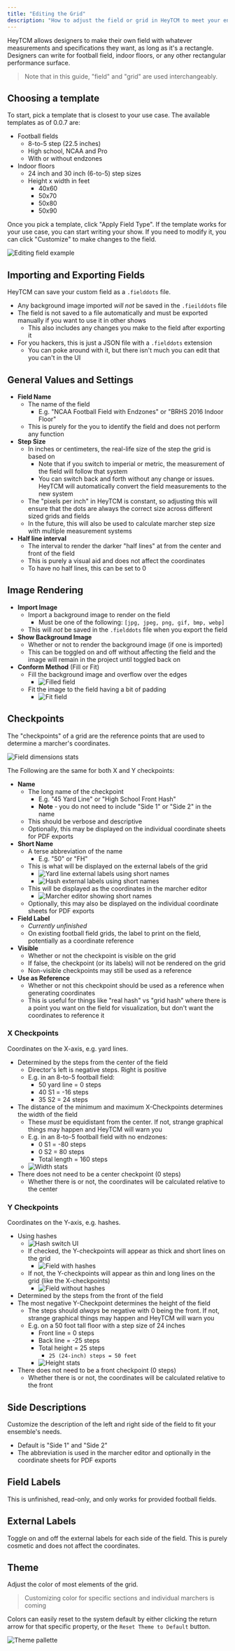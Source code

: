 ```yaml
---
title: "Editing the Grid"
description: "How to adjust the field or grid in HeyTCM to meet your ensemble's needs"
---
```


HeyTCM allows designers to make their own field with whatever measurements and specifications they want, as long as it's a rectangle.
Designers can write for football field, indoor floors, or any other rectangular performance surface.

> Note that in this guide, "field" and "grid" are used interchangeably.

## Choosing a template

To start, pick a template that is closest to your use case. The available templates as of 0.0.7 are:

- Football fields
  - 8-to-5 step (22.5 inches)
  - High school, NCAA and Pro
  - With or without endzones
- Indoor floors
  - 24 inch and 30 inch (6-to-5) step sizes
  - Height x width in feet
    - 40x60
    - 50x70
    - 50x80
    - 50x90

Once you pick a template, click "Apply Field Type".
If the template works for your use case, you can start writing your show.
If you need to modify it, you can click "Customize" to make changes to the field.

![Editing field example](/docs/guides/field/editing.gif)

## Importing and Exporting Fields

HeyTCM can save your custom field as a `.fielddots` file.

- Any background image imported _will not_ be saved in the `.fieilddots` file
- The field is not saved to a file automatically and must be exported manually if you want to use it in other shows
  - This also includes any changes you make to the field after exporting it
- For you hackers, this is just a JSON file with a `.fielddots` extension
  - You can poke around with it, but there isn't much you can edit that you can't in the UI

## General Values and Settings

- **Field Name**
  - The name of the field
    - E.g. "NCAA Football Field with Endzones" or "BRHS 2016 Indoor Floor"
  - This is purely for the you to identify the field and does not perform any function
- **Step Size**
  - In inches or centimeters, the real-life size of the step the grid is based on
    - Note that if you switch to imperial or metric, the measurement of the field will follow that system
    - You can switch back and forth without any change or issues. HeyTCM will automatically convert the field measurements to the new system
  - The "pixels per inch" in HeyTCM is constant, so adjusting this will ensure that the dots are always the correct size across different sized grids and fields
  - In the future, this will also be used to calculate marcher step size with multiple measurement systems
- **Half line interval**
  - The interval to render the darker "half lines" at from the center and front of the field
  - This is purely a visual aid and does not affect the coordinates
  - To have no half lines, this can be set to 0

## Image Rendering

- **Import Image**
  - Import a background image to render on the field
    - Must be one of the following: `[jpg, jpeg, png, gif, bmp, webp]`
  - This will _not_ be saved in the `.fielddots` file when you export the field
- **Show Background Image**
  - Whether or not to render the background image (if one is imported)
  - This can be toggled on and off without affecting the field and the image will remain in the project until toggled back on
- **Conform Method** (Fill or Fit)
  - Fill the background image and overflow over the edges
    - ![Filled field](/docs/guides/field/image-11.png)
  - Fit the image to the field having a bit of padding
    - ![Fit field](/docs/guides/field/image-10.png)

## Checkpoints

The "checkpoints" of a grid are the reference points that are used to determine a marcher's coordinates.

![Field dimensions stats](/docs/guides/field/image-1.png)

The Following are the same for both X and Y checkpoints:

- **Name**
  - The long name of the checkpoint
    - E.g. "45 Yard Line" or "High School Front Hash"
    - **Note** - you do not need to include "Side 1" or "Side 2" in the name
  - This should be verbose and descriptive
  - Optionally, this may be displayed on the individual coordinate sheets for PDF exports
- **Short Name**
  - A terse abbreviation of the name
    - E.g. "50" or "FH"
  - This is what will be displayed on the external labels of the grid
    - ![Yard line external labels using short names](/docs/guides/field/image-4.png)
    - ![Hash external labels using short names](/docs/guides/field/image-5.png)
  - This will be displayed as the coordinates in the marcher editor
    - ![Marcher editor showing short names](/docs/guides/field/image-6.png)
  - Optionally, this may also be displayed on the individual coordinate sheets for PDF exports
- **Field Label**
  - _Currently unfinished_
  - On existing football field grids, the label to print on the field, potentially as a coordinate reference
- **Visible**
  - Whether or not the checkpoint is visible on the grid
  - If false, the checkpoint (or its labels) will not be rendered on the grid
  - Non-visible checkpoints may still be used as a reference
- **Use as Reference**
  - Whether or not this checkpoint should be used as a reference when generating coordinates
  - This is useful for things like "real hash" vs "grid hash" where there is a point you want on the field for visualization, but don't want the coordinates to reference it

### X Checkpoints

Coordinates on the X-axis, e.g. yard lines.

- Determined by the steps from the center of the field
  - Director's left is negative steps. Right is positive
  - E.g. in an 8-to-5 football field:
    - 50 yard line = 0 steps
    - 40 S1 = -16 steps
    - 35 S2 = 24 steps
- The distance of the minimum and maximum X-Checkpoints determines the width of the field
  - These _must_ be equidistant from the center. If not, strange graphical things may happen and HeyTCM will warn you
  - E.g. in an 8-to-5 football field with no endzones:
    - 0 S1 = -80 steps
    - 0 S2 = 80 steps
    - Total length = 160 steps
  - ![Width stats](/docs/guides/field/image-3.png)
- There does not need to be a center checkpoint (0 steps)
  - Whether there is or not, the coordinates will be calculated relative to the center

### Y Checkpoints

Coordinates on the Y-axis, e.g. hashes.

- Using hashes
  - ![Hash switch UI](/docs/guides/field/image-7.png)
  - If checked, the Y-checkpoints will appear as thick and short lines on the grid
    - ![Field with hashes](/docs/guides/field/image-8.png)
  - If not, the Y-checkpoints will appear as thin and long lines on the grid (like the X-checkpoints)
    - ![Field without hashes](/docs/guides/field/image-9.png)
- Determined by the steps from the front of the field
- The most negative Y-Checkpoint determines the height of the field
  - The steps should _always_ be negative with 0 being the front. If not, strange graphical things may happen and HeyTCM will warn you
  - E.g. on a 50 foot tall floor with a step size of 24 inches
    - Front line = 0 steps
    - Back line = -25 steps
    - Total height = 25 steps
      - `25 (24-inch) steps = 50 feet`
    - ![Height stats](/docs/guides/field/image-13.png)
- There does not need to be a front checkpoint (0 steps)
  - Whether there is or not, the coordinates will be calculated relative to the front

## Side Descriptions

Customize the description of the left and right side of the field to fit your ensemble's needs.

- Default is "Side 1" and "Side 2"
- The abbreviation is used in the marcher editor and optionally in the coordinate sheets for PDF exports

## Field Labels

This is unfinished, read-only, and only works for provided football fields.

## External Labels

Toggle on and off the external labels for each side of the field.
This is purely cosmetic and does not affect the coordinates.

## Theme

Adjust the color of most elements of the grid.

> Customizing color for specific sections and individual marchers is coming

Colors can easily reset to the system default by either clicking the return arrow for that specific property, or the `Reset Theme to Default` button.

![Theme pallette](/docs/guides/field/image-12.png)
